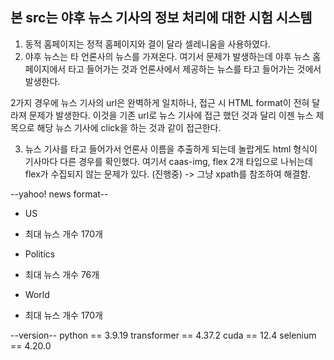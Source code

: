 ## 본 src는 야후 뉴스 기사의 정보 처리에 대한 시험 시스템 #####

1. 동적 홈페이지는 정적 홈페이지와 결이 달라 셀레니움을 사용하였다. 
2. 야후 뉴스는 타 언론사의 뉴스를 가져온다. 여기서 문제가 발생하는데 야후 뉴스 홈페이지에서 타고 들어가는 것과 언론사에서 제공하는 뉴스를
타고 들어가는 것에서 발생한다. 

2가지 경우에 뉴스 기사의 url은 완벽하게 일치하나, 접근 시 HTML format이 전혀 달라져 문제가 발생한다. 이것을 기존 url로 뉴스 기사에 접근
했던 것과 달리 이젠 뉴스 제목으로 해당 뉴스 기사에 click을 하는 것과 같이 접근한다.

3. 뉴스 기사를 타고 들어가서 언론사 이름을 추출하게 되는데 놀랍게도 html 형식이 기사마다 다른 경우를 확인했다. 
여기서 caas-img, flex 2개 타입으로 나뉘는데 flex가 수집되지 않는 문제가 있다. (진행중)
-> 그냥 xpath를 참조하여 해결함.

--yahoo! news format--
* US
 - 최대 뉴스 개수 170개
* Politics
 - 최대 뉴스 개수 76개
* World
 - 최대 뉴스 개수 170개

 
--version--
python == 3.9.19
transformer == 4.37.2
cuda == 12.4
selenium == 4.20.0